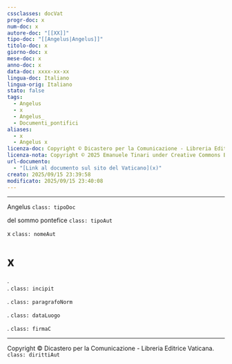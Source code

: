 ```yaml
---
cssclasses: docVat
progr-doc: x
num-doc: x
autore-doc: "[[XX]]"
tipo-doc: "[[Angelus|Angelus]]"
titolo-doc: x
giorno-doc: x
mese-doc: x
anno-doc: x
data-doc: xxxx-xx-xx
lingua-doc: Italiano
lingua-orig: Italiano
stato: false
tags:
  - Angelus
  - x
  - Angelus_
  - Documenti_pontifici
aliases:
  - x
  - Angelus x
licenza-doc: Copyright © Dicastero per la Comunicazione - Libreria Editrice Vaticana
licenza-nota: Copyright © 2025 Emanuele Tinari under Creative Commons BY-NC-SA 4.0 https://creativecommons.org/licenses/by-nc-sa/4.0/
url-documento:
  - "[Link al documento sul sito del Vaticano](x)"
creato: 2025/09/15 23:39:58
modificato: 2025/09/15 23:40:08
---
```



***


Angelus `class: tipoDoc`


del sommo pontefice `class: tipoAut`


x `class: nomeAut`


# x


.<br>. `class: incipit`


. `class: paragrafoNorm`


. `class: dataLuogo`


. `class: firmaC`


***


Copyright © Dicastero per la Comunicazione - Libreria Editrice Vaticana. `class: dirittiAut`


